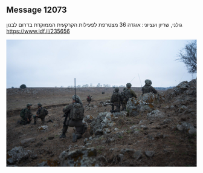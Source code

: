 ## Message 12073

גולני, שריון ועציוני:
אוגדה 36 מצטרפת לפעילות הקרקעית הממוקדת בדרום לבנון
https://www.idf.il/235656

![Photo](12073/12073_photo.jpg)
